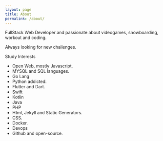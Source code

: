 ```yaml
---
layout: page
title: About
permalink: /about/
---
```


FullStack Web Developer and passionate about videogames, snowboarding, workout and coding.

Always looking for new challenges.

Study Interests
- Open Web, mostly Javascript.
- MYSQL and SQL languages.
- Go Lang
- Python addicted.
- Flutter and Dart.
- Swift 
- Kotlin
- Java
- PHP
- Html, Jekyll and Static Generators.
- CSS.
- Docker.
- Devops
- Github and open-source.
